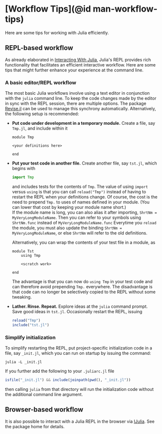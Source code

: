 # [Workflow Tips](@id man-workflow-tips)

Here are some tips for working with Julia efficiently.

## REPL-based workflow

As already elaborated in [Interacting With Julia](@ref), Julia's REPL provides rich functionality
that facilitates an efficient interactive workflow. Here are some tips that might further enhance
your experience at the command line.

### A basic editor/REPL workflow

The most basic Julia workflows involve using a text editor in conjunction with the `julia` command
line. To keep the code changes made by the editor in sync with the REPL session, there are multiple options. The package [Revise.jl](https://github.com/timholy/Revise.jl) can be used to manage this synchrony automatically. Alternatively, the following setup is recommended: 

  * **Put code under development in a temporary module.** Create a file, say `Tmp.jl`, and include
    within it

    ```
    module Tmp

    <your definitions here>

    end
    ```
  * **Put your test code in another file.** Create another file, say `tst.jl`, which begins with

    ```julia
    import Tmp
    ```

    and includes tests for the contents of `Tmp`. The value of using `import` versus `using` is that
    you can call `reload("Tmp")` instead of having to restart the REPL when your definitions change.
    Of course, the cost is the need to prepend `Tmp.` to uses of names defined in your module. (You
    can lower that cost by keeping your module name short.)  
    If the module name is long, you can also alias it after importing, 
    `ShrtNm = MyVeryLongModuleName`. Then you can refer to your symbols using `ShrtNm.func` instead of 
    `MyVeryLongModuleName.func` Everytime you `reload` the module, you
    must also update the binding `ShrtNm = MyVeryLongModuleName`, or else
    `ShrtNm` will refer to the old definitions.

    Alternatively, you can wrap the contents of your test file in a module, as

    ```
    module Tst
        using Tmp

        <scratch work>

    end
    ```

    The advantage is that you can now do `using Tmp` in your test code and can therefore avoid prepending
    `Tmp.` everywhere. The disadvantage is that code can no longer be selectively copied to the REPL
    without some tweaking.
  * **Lather. Rinse. Repeat.** Explore ideas at the `julia` command prompt. Save good ideas in `tst.jl`.
    Occasionally restart the REPL, issuing

    ```julia
    reload("Tmp")
    include("tst.jl")
    ```

### Simplify initialization

To simplify restarting the REPL, put project-specific initialization code in a file, say `_init.jl`,
which you can run on startup by issuing the command:

```
julia -L _init.jl
```

If you further add the following to your `.juliarc.jl` file

```julia
isfile("_init.jl") && include(joinpath(pwd(), "_init.jl"))
```

then calling `julia` from that directory will run the initialization code without the additional
command line argument.

## Browser-based workflow

It is also possible to interact with a Julia REPL in the browser via [IJulia](https://github.com/JuliaLang/IJulia.jl).
See the package home for details.
